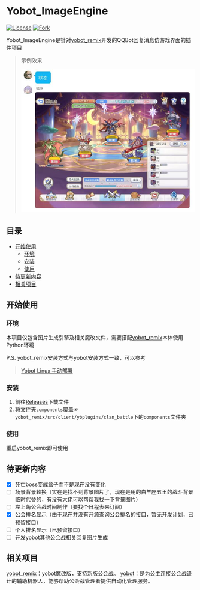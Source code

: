 # Yobot_ImageEngine
[![License](https://img.shields.io/github/license/qiandeng1/yobot_ImageEngine)](LICENSE) 
[![Fork](https://img.shields.io/badge/yobot-remix-blue)](https://github.com/eggggi/yobot_remix)

Yobot_ImageEngine是针对[yobot_remix](https://github.com/eggggi/yobot_remix)开发的QQBot回复消息仿游戏界面的插件项目
> 示例效果
> 
> ![demo](https://github.com/qiandeng1/yobot_ImageEngine/blob/main/image/demo.jpg)
## 目录
- [开始使用](https://github.com/qiandeng1/yobot_ImageEngine/#开始使用)
	- [环境](https://github.com/qiandeng1/yobot_ImageEngine/#环境)
	- [安装](https://github.com/qiandeng1/yobot_ImageEngine/#安装)
	- [使用](https://github.com/qiandeng1/yobot_ImageEngine/#使用)
- [待更新内容](https://github.com/qiandeng1/yobot_ImageEngine/#待更新内容)
- [相关项目](https://github.com/qiandeng1/yobot_ImageEngine/#相关项目)

## 开始使用
### 环境
本项目仅包含图片生成引擎及相关魔改文件，需要搭配[yobot_remix](https://github.com/eggggi/yobot_remix)本体使用
Python环境

P.S.
yobot_remix安装方式与yobot安装方式一致，可以参考
> [Yobot Linux 手动部署](http://yobot.win/install/Linux-gocqhttp/)

### 安装
 1. 前往[Releases](https://github.com/qiandeng1/yobot_ImageEngine/releases)下载文件
 2. 将文件夹`components`覆盖☞`yobot_remix/src/client/ybplugins/clan_battle`下的`components`文件夹

### 使用
重启yobot_remix即可使用

## 待更新内容

 - [x] 死亡boss变成盒子而不是现在没有变化
 - [ ] 场景背景轮换（实在是找不到背景图片了，现在是用的白羊座五王的战斗背景临时代替的，有没有大佬可以帮帮我找一下背景图片）
 - [ ] 左上角公会战时间制作（要找个日程表来订阅）
 - [x] 公会排名显示（由于现在并没有开源查询公会排名的接口，暂无开发计划，已预留接口）
 - [ ] 个人排名显示（已预留接口）
 - [ ] 开发yobot其他公会战相关回复图片生成

## 相关项目
[yobot_remix](https://github.com/eggggi/yobot_remix)：yobot魔改版，支持新版公会战。
[yobot](https://github.com/yuudi/yobot)：是为[公主连接](https://priconne-redive.jp/)公会战设计的辅助机器人，能够帮助公会战管理者提供自动化管理服务。

